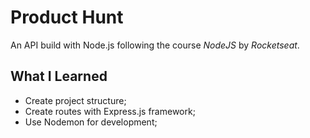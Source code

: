 # Product Hunt 
An API build with Node.js following the course *NodeJS* by *Rocketseat*.

## What I Learned
- Create project structure; 
- Create routes with Express.js framework;
- Use Nodemon for development; 